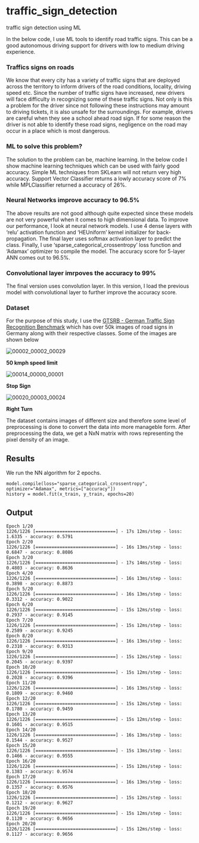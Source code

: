 # traffic_sign_detection
traffic sign detection using ML

In the below code, I use ML tools to identify road traffic signs. This can be a good autonomous driving support for drivers with low to medium driving experience. 

### Traffics signs on roads
We know that every city has a variety of traffic signs that are deployed across the territory to inform drivers of the road conditions, locality, driving speed etc. Since the number of traffic signs have increased, new drivers will face difficulty in recognizing some of these traffic signs. Not only is this a problem for the driver since not following these instructions may amount to driving tickets, it is also unsafe for the surroundings. For example, drivers are careful when they see a school ahead road sign. If for some reason the driver is not able to identify these road signs, negligence on the road may occur in a place which is most dangerous.  

### ML to solve this problem?
The solution to the problem can be, machine learning. In the below code I show machine learning techniques which can be used with fairly good accuracy. 
Simple ML techniques from SKLearn will not return very high accuracy. Support Vector Classifier returns a lowly accuracy score of 7% while MPLClassifier returned a accuracy of 26%. 

### Neural Networks improve accuracy to 96.5%
The above results are not good although quite expected since these models are not very powerful when it comes to high dimensional data.
To improve our performance, I look at neural network models. I use 4 dense layers with ‘relu’ activation function and ‘HEUniform’ kernel initializer for back-propagation. The final layer uses softmax activation layer to predict the class. Finally, I use ‘sparse_categorical_crossentropy’ loss function and ‘Adamax’ optimizer to compile the model. 
The accuracy score for 5-layer ANN comes out to 96.5%.
### Convolutional layer imrpoves the accuracy to 99%

The final version uses convolution layer. In this version, I load the previous model with convolutional layer to further improve the accuracy score. 

### Dataset
For the purpose of this study, I use the [GTSRB - German Traffic Sign Recognition Benchmark](https://www.kaggle.com/datasets/meowmeowmeowmeowmeow/gtsrb-german-traffic-sign) which has over 50k images of road signs in Germany along with their respective classes. Some of the images are shown below 

![00002_00002_00029](https://user-images.githubusercontent.com/114884444/203641247-cfeeea3e-e786-4a31-b741-e4e4808a3620.png)

__50 kmph speed limit__

![00014_00000_00001](https://user-images.githubusercontent.com/114884444/203641404-1f198487-70a7-4048-a255-e87d0e2133f8.png)

__Stop Sign__

![00020_00003_00024](https://user-images.githubusercontent.com/114884444/203641498-f173b7a0-b223-4ba5-b1fc-1d598392c1bc.png)

__Right Turn__

The dataset contains images of different size and therefore some level of preprocessing is done to convert the data into more manageble form. After preprocessing the data, we get a NxN matrix with rows representing the pixel density of an image.

## Results

We run the NN algorithm for 2 epochs.
```
model.compile(loss="sparse_categorical_crossentropy", optimizer="Adamax", metrics=["accuracy"])
history = model.fit(x_train, y_train, epochs=20)
```
## Output
```
Epoch 1/20
1226/1226 [==============================] - 17s 12ms/step - loss: 1.6335 - accuracy: 0.5791
Epoch 2/20
1226/1226 [==============================] - 16s 13ms/step - loss: 0.6847 - accuracy: 0.8086
Epoch 3/20
1226/1226 [==============================] - 17s 14ms/step - loss: 0.4803 - accuracy: 0.8636
Epoch 4/20
1226/1226 [==============================] - 16s 13ms/step - loss: 0.3898 - accuracy: 0.8873
Epoch 5/20
1226/1226 [==============================] - 16s 13ms/step - loss: 0.3312 - accuracy: 0.9022
Epoch 6/20
1226/1226 [==============================] - 15s 12ms/step - loss: 0.2937 - accuracy: 0.9145
Epoch 7/20
1226/1226 [==============================] - 15s 12ms/step - loss: 0.2589 - accuracy: 0.9245
Epoch 8/20
1226/1226 [==============================] - 16s 13ms/step - loss: 0.2310 - accuracy: 0.9313
Epoch 9/20
1226/1226 [==============================] - 15s 12ms/step - loss: 0.2045 - accuracy: 0.9397
Epoch 10/20
1226/1226 [==============================] - 15s 12ms/step - loss: 0.2028 - accuracy: 0.9396
Epoch 11/20
1226/1226 [==============================] - 16s 13ms/step - loss: 0.1809 - accuracy: 0.9460
Epoch 12/20
1226/1226 [==============================] - 15s 12ms/step - loss: 0.1780 - accuracy: 0.9459
Epoch 13/20
1226/1226 [==============================] - 15s 12ms/step - loss: 0.1601 - accuracy: 0.9515
Epoch 14/20
1226/1226 [==============================] - 16s 13ms/step - loss: 0.1544 - accuracy: 0.9527
Epoch 15/20
1226/1226 [==============================] - 15s 13ms/step - loss: 0.1466 - accuracy: 0.9555
Epoch 16/20
1226/1226 [==============================] - 15s 12ms/step - loss: 0.1383 - accuracy: 0.9574
Epoch 17/20
1226/1226 [==============================] - 16s 13ms/step - loss: 0.1357 - accuracy: 0.9576
Epoch 18/20
1226/1226 [==============================] - 15s 12ms/step - loss: 0.1212 - accuracy: 0.9627
Epoch 19/20
1226/1226 [==============================] - 15s 12ms/step - loss: 0.1120 - accuracy: 0.9656
Epoch 20/20
1226/1226 [==============================] - 15s 12ms/step - loss: 0.1127 - accuracy: 0.9656
```

